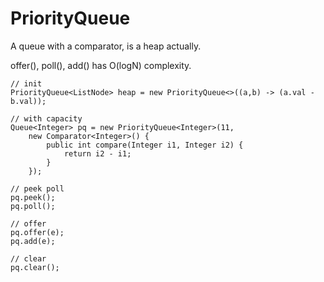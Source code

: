 # PriorityQueue
A queue with a comparator, is a heap actually.

offer(), poll(), add() has O(logN) complexity.

```
// init
PriorityQueue<ListNode> heap = new PriorityQueue<>((a,b) -> (a.val -b.val));

// with capacity
Queue<Integer> pq = new PriorityQueue<Integer>(11,
    new Comparator<Integer>() {
        public int compare(Integer i1, Integer i2) {
            return i2 - i1;
        }
    });

// peek poll
pq.peek();
pq.poll();

// offer
pq.offer(e);
pq.add(e);

// clear
pq.clear();
```
